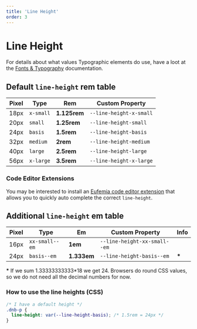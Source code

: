 ```yaml
---
title: 'Line Height'
order: 3
---
```


# Line Height

For details about what values Typographic elements do use, have a loot at the [Fonts & Typography](/quickguide-designer/fonts#typographic-elements) documentation.

## Default `line-height` **rem** table

| Pixel | Type      | Rem          | Custom Property         |
| ----- | --------- | ------------ | ----------------------- |
| 18px  | `x-small` | **1.125rem** | `--line-height-x-small` |
| 20px  | `small`   | **1.25rem**  | `--line-height-small`   |
| 24px  | `basis`   | **1.5rem**   | `--line-height-basis`   |
| 32px  | `medium`  | **2rem**     | `--line-height-medium`  |
| 40px  | `large`   | **2.5rem**   | `--line-height-large`   |
| 56px  | `x-large` | **3.5rem**   | `--line-height-x-large` |

### Code Editor Extensions

You may be interested to install an [Eufemia code editor extension](/uilib/helpers/tools/#code-editor-extensions) that allows you to quickly auto complete the correct `line-height`.

## Additional `line-height` **em** table

| Pixel | Type           | Em          | Custom Property              | Info   |
| ----- | -------------- | ----------- | ---------------------------- | ------ |
| 16px  | `xx-small--em` | **1em**     | `--line-height-xx-small--em` |        |
| 24px  | `basis--em`    | **1.333em** | `--line-height-basis--em`    | **\*** |

**\*** If we sum 1.33333333333\*18 we get 24. Browsers do round CSS values, so we do not need all the decimal numbers for now.

### How to use the line heights (CSS)

```css
/* I have a default height */
.dnb-p {
  line-height: var(--line-height-basis); /* 1.5rem = 24px */
}
```
